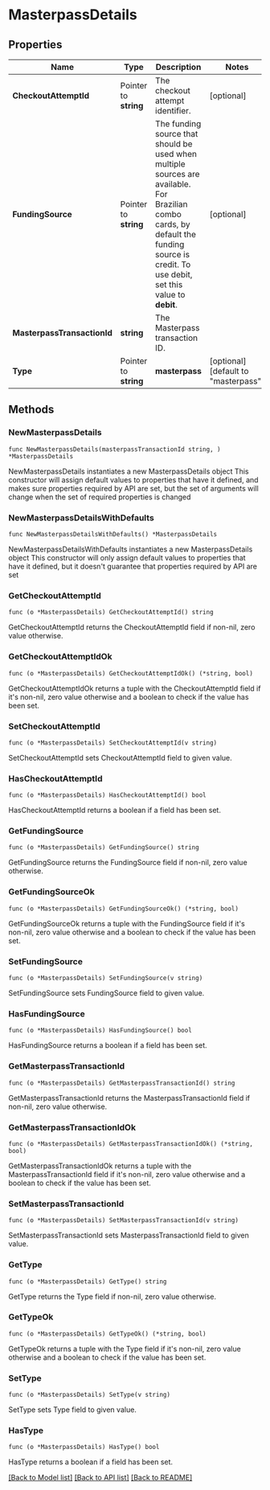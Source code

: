 # MasterpassDetails

## Properties

Name | Type | Description | Notes
------------ | ------------- | ------------- | -------------
**CheckoutAttemptId** | Pointer to **string** | The checkout attempt identifier. | [optional] 
**FundingSource** | Pointer to **string** | The funding source that should be used when multiple sources are available. For Brazilian combo cards, by default the funding source is credit. To use debit, set this value to **debit**. | [optional] 
**MasterpassTransactionId** | **string** | The Masterpass transaction ID. | 
**Type** | Pointer to **string** | **masterpass** | [optional] [default to "masterpass"]

## Methods

### NewMasterpassDetails

`func NewMasterpassDetails(masterpassTransactionId string, ) *MasterpassDetails`

NewMasterpassDetails instantiates a new MasterpassDetails object
This constructor will assign default values to properties that have it defined,
and makes sure properties required by API are set, but the set of arguments
will change when the set of required properties is changed

### NewMasterpassDetailsWithDefaults

`func NewMasterpassDetailsWithDefaults() *MasterpassDetails`

NewMasterpassDetailsWithDefaults instantiates a new MasterpassDetails object
This constructor will only assign default values to properties that have it defined,
but it doesn't guarantee that properties required by API are set

### GetCheckoutAttemptId

`func (o *MasterpassDetails) GetCheckoutAttemptId() string`

GetCheckoutAttemptId returns the CheckoutAttemptId field if non-nil, zero value otherwise.

### GetCheckoutAttemptIdOk

`func (o *MasterpassDetails) GetCheckoutAttemptIdOk() (*string, bool)`

GetCheckoutAttemptIdOk returns a tuple with the CheckoutAttemptId field if it's non-nil, zero value otherwise
and a boolean to check if the value has been set.

### SetCheckoutAttemptId

`func (o *MasterpassDetails) SetCheckoutAttemptId(v string)`

SetCheckoutAttemptId sets CheckoutAttemptId field to given value.

### HasCheckoutAttemptId

`func (o *MasterpassDetails) HasCheckoutAttemptId() bool`

HasCheckoutAttemptId returns a boolean if a field has been set.

### GetFundingSource

`func (o *MasterpassDetails) GetFundingSource() string`

GetFundingSource returns the FundingSource field if non-nil, zero value otherwise.

### GetFundingSourceOk

`func (o *MasterpassDetails) GetFundingSourceOk() (*string, bool)`

GetFundingSourceOk returns a tuple with the FundingSource field if it's non-nil, zero value otherwise
and a boolean to check if the value has been set.

### SetFundingSource

`func (o *MasterpassDetails) SetFundingSource(v string)`

SetFundingSource sets FundingSource field to given value.

### HasFundingSource

`func (o *MasterpassDetails) HasFundingSource() bool`

HasFundingSource returns a boolean if a field has been set.

### GetMasterpassTransactionId

`func (o *MasterpassDetails) GetMasterpassTransactionId() string`

GetMasterpassTransactionId returns the MasterpassTransactionId field if non-nil, zero value otherwise.

### GetMasterpassTransactionIdOk

`func (o *MasterpassDetails) GetMasterpassTransactionIdOk() (*string, bool)`

GetMasterpassTransactionIdOk returns a tuple with the MasterpassTransactionId field if it's non-nil, zero value otherwise
and a boolean to check if the value has been set.

### SetMasterpassTransactionId

`func (o *MasterpassDetails) SetMasterpassTransactionId(v string)`

SetMasterpassTransactionId sets MasterpassTransactionId field to given value.


### GetType

`func (o *MasterpassDetails) GetType() string`

GetType returns the Type field if non-nil, zero value otherwise.

### GetTypeOk

`func (o *MasterpassDetails) GetTypeOk() (*string, bool)`

GetTypeOk returns a tuple with the Type field if it's non-nil, zero value otherwise
and a boolean to check if the value has been set.

### SetType

`func (o *MasterpassDetails) SetType(v string)`

SetType sets Type field to given value.

### HasType

`func (o *MasterpassDetails) HasType() bool`

HasType returns a boolean if a field has been set.


[[Back to Model list]](../README.md#documentation-for-models) [[Back to API list]](../README.md#documentation-for-api-endpoints) [[Back to README]](../README.md)


